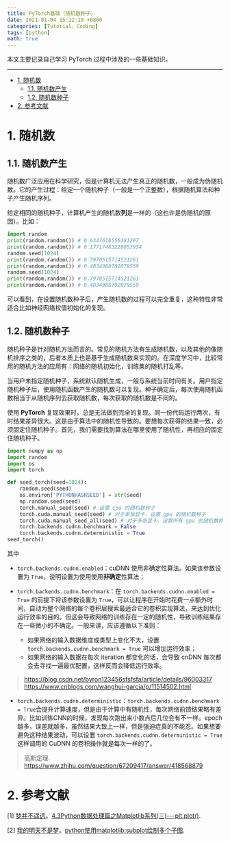 ```yaml
---
title: PyTorch基础（随机数种子）
date: 2021-01-04 15:22:19 +0800
categories: [Tutorial，Coding]
tags: [python]
math: true
---
```


本文主要记录自己学习 PyTorch 过程中涉及的一些基础知识。

<!--more-->

---
- [1. 随机数](#1-随机数)
  - [1.1. 随机数产生](#11-随机数产生)
  - [1.2. 随机数种子](#12-随机数种子)
- [2. 参考文献](#2-参考文献)

# 1. 随机数

## 1.1. 随机数产生

随机数广泛应用在科学研究，但是计算机无法产生真正的随机数，一般成为伪随机数。它的产生过程：给定一个随机种子（一般是一个正整数），根据随机算法和种子产生随机序列。

给定相同的随机种子，计算机产生的随机数**列**是一样的（这也许是伪随机的原因）。比如：

```python
import random
print(random.random()) # 0.6347616556381207
print(random.random()) # 0.17717483228053954
random.seed(1024)
print(random.random()) # 0.7970515714521261
print(random.random()) # 0.4834988702079559
random.seed(1024)
print(random.random()) # 0.7970515714521261
print(random.random()) # 0.4834988702079559
```

可以看到，在设置随机数种子后，产生随机数的过程可以完全重复，这种特性非常适合比如神经网络权值初始化的复现。

## 1.2. 随机数种子

随机种子是针对随机方法而言的。常见的随机方法有生成随机数，以及其他的像随机排序之类的，后者本质上也是基于生成随机数来实现的。在深度学习中，比较常用的随机方法的应用有：网络的随机初始化，训练集的随机打乱等。

当用户未指定随机种子，系统默认随机生成，一般与系统当前时间有关。用户指定随机种子后，使用随机函数产生的随机数可以复现。种子确定后，每次使用随机函数相当于从随机序列去获取随机数，每次获取的随机数是不同的。

使用 **PyTorch** 复现效果时，总是无法做到完全的复现。同一份代码运行两次，有时结果差异很大。这是由于算法中的随机性导致的。要想每次获得的结果一致，必须固定住随机种子。首先，我们需要找到算法在哪里使用了随机性，再相应的固定住随机种子。

```python
import numpy as np
import random
import os
import torch

def seed_torch(seed=1024):
    random.seed(seed)
    os.environ['PYTHONHASHSEED'] = str(seed)
    np.random.seed(seed)
    torch.manual_seed(seed) # 设置 cpu 的随机数种子
    torch.cuda.manual_seed(seed) # 对于单张显卡，设置 gpu 的随机数种子
    torch.cuda.manual_seed_all(seed) # 对于多张显卡，设置所有 gpu 的随机数种子
    torch.backends.cudnn.benchmark = False
    torch.backends.cudnn.deterministic = True
seed_torch()
```

其中

- `torch.backends.cudnn.enabled`：cuDNN 使用非确定性算法。如果该参数设置为 `True`，说明设置为使用使用**非确定**性算法；

- `torch.backends.cudnn.benchmark`：在 `torch.backends.cudnn.enabled = True` 的前提下将该参数设置为 `True`，可以让程序在开始时花费一点额外时间，自动为整个网络的每个卷积层搜索最适合它的卷积实现算法，来达到优化运行效率的目的。但这会导致网络的训练存在一定的随机性，导致训练结果存在一些微小的不确定。一般来讲，应该遵循以下准则：

  - 如果网络的输入数据维度或类型上变化不大，设置 `torch.backends.cudnn.benchmark = True` 可以增加运行效率；
  - 如果网络的输入数据在每次 iteration 都变化的话，会导致 cnDNN 每次都会去寻找一遍最优配置，这样反而会降低运行效率。

> https://blog.csdn.net/byron123456sfsfsfa/article/details/96003317
> https://www.cnblogs.com/wanghui-garcia/p/11514502.html

- `torch.backends.cudnn.deterministic`：`torch.backends.cudnn.benchmark = True`会提升计算速度，但是由于计算中有随机性，每次网络前馈结果略有差异。比如训练CNN的时候，发现每次跑出来小数点后几位会有不一样。epoch 越多，误差就越多，虽然结果大致上一样，但是强迫症真的不能忍。如果想要避免这种结果波动，可以设置 `torch.backends.cudnn.deterministic = True` 这样调用的 CuDNN 的卷积操作就是每次一样的了。

>高斯定理. https://www.zhihu.com/question/67209417/answer/418568879


# 2. 参考文献

[1] [梦并不遥远](https://www.cnblogs.com/zyg123/)。[4.3Python数据处理篇之Matplotlib系列(三)---plt.plot()](https://www.cnblogs.com/zyg123/p/10504633.html).

[2] [我的明天不是梦](https://www.cnblogs.com/xiaoboge/)。[python使用matplotlib:subplot绘制多个子图](https://www.cnblogs.com/xiaoboge/p/9683056.html).